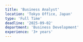 ```yaml
---
title: 'Business Analyst'
location: 'Tokyo Office, Japan'
type: 'Full Time'
deadline: '2025-09-02'
department: 'Business Development'
experience: '3+ years'
---
```

